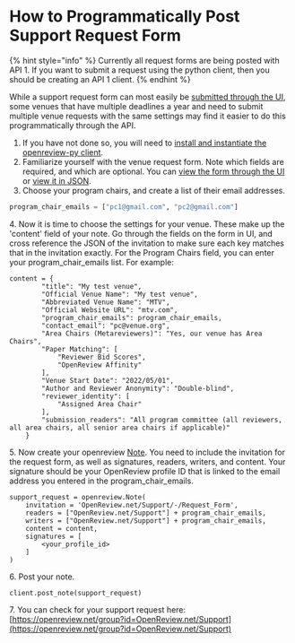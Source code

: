 # How to Programmatically Post Support Request Form

{% hint style="info" %}
Currently all request forms are being posted with API 1. If you want to submit a request using the python client, then you should be creating an API 1 client.
{% endhint %}

While a support request form can most easily be [submitted through the UI](https://openreview.net/group?id=OpenReview.net/Support), some venues that have multiple deadlines a year and need to submit multiple venue requests with the same settings may find it easier to do this programmatically through the API.&#x20;

1. If you have not done so, you will need to [install and instantiate the openreview-py client](../../getting-started/using-the-api/installing-and-instantiating-the-python-client.md).&#x20;
2. Familiarize yourself with the venue request form. Note which fields are required, and which are optional. You can [view the form through the UI](https://openreview.net/group?id=OpenReview.net/Support) or [view it in JSON](https://api.openreview.net/invitations?id=OpenReview.net/Support/-/Request_Form). &#x20;
3. Choose your program chairs, and create a list of their email addresses.&#x20;

```python
program_chair_emails = ["pc1@gmail.com", "pc2@gmail.com"]
```

4\. Now it is time to choose the settings for your venue. These make up the 'content' field of your note. Go through the fields on the form in UI, and cross reference the JSON of the invitation to make sure each key matches that in the invitation exactly. For the Program Chairs field, you can enter your program\_chai&#x72;_\__&#x65;mails list. For example:&#x20;

```
content = {
        "title": "My test venue",
        "Official Venue Name": "My test venue", 
        "Abbreviated Venue Name": "MTV", 
        "Official Website URL": "mtv.com", 
        "program_chair_emails": program_chair_emails, 
        "contact_email": "pc@venue.org", 
        "Area Chairs (Metareviewers)": "Yes, our venue has Area Chairs",
        "Paper Matching": [
            "Reviewer Bid Scores", 
            "OpenReview Affinity"
        ],
        "Venue Start Date": "2022/05/01",
        "Author and Reviewer Anonymity": "Double-blind",
        "reviewer_identity": [
            "Assigned Area Chair"
        ],
        "submission_readers": "All program committee (all reviewers, all area chairs, all senior area chairs if applicable)"
    }
```

5\. Now create your openreview [Note](https://openreview-py.readthedocs.io/en/latest/api.html?highlight=get%20note#openreview.Note). You need to include the invitation for the request form, as well as signatures, readers, writers, and content. Your signature should be your OpenReview profile ID that is linked to the email address you entered in the program\_chai&#x72;_\__&#x65;mails.

```
support_request = openreview.Note(
    invitation = 'OpenReview.net/Support/-/Request_Form', 
    readers = ["OpenReview.net/Support"] + program_chair_emails,
    writers = ["OpenReview.net/Support"] + program_chair_emails,
    content = content,
    signatures = [
        <your_profile_id>
    ]
)
```

6\. Post your note.

```
client.post_note(support_request)
```

7\. You can check for your support request here: [https://openreview.net/group?id=OpenReview.net/Support](https://openreview.net/group?id=OpenReview.net/Support)
